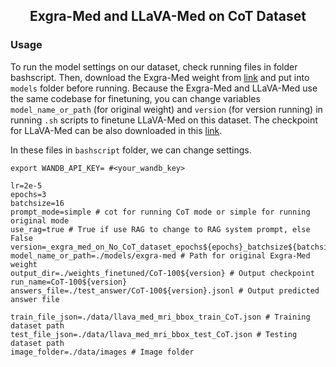 <div align='center'>

## Exgra-Med and LLaVA-Med on CoT Dataset

</div>

### Usage
To run the model settings on our dataset, check running files in folder bashscript. Then, download the Exgra-Med weight from [link](https://exgra-med.github.io/) and put into ``models`` folder before running. Because the Exgra-Med and LLaVA-Med use the same codebase for finetuning, you can change variables ``model_name_or_path`` (for original weight) and ``version`` (for version running) in running ``.sh`` scripts to finetune LLaVA-Med on this dataset. The checkpoint for LLaVA-Med can be also downloaded in this [link](https://exgra-med.github.io/).

In these files in ``bashscript`` folder, we can change settings.
```Shell
export WANDB_API_KEY= #<your_wandb_key>

lr=2e-5
epochs=3
batchsize=16
prompt_mode=simple # cot for running CoT mode or simple for running original mode
use_rag=true # True if use RAG to change to RAG system prompt, else False
version=_exgra_med_on_No_CoT_dataset_epochs${epochs}_batchsize${batchsize}_lr${lr}_prompt_mode_${prompt_mode}_useRAG${use_rag}
model_name_or_path=./models/exgra-med # Path for original Exgra-Med weight
output_dir=./weights_finetuned/CoT-100${version} # Output checkpoint
run_name=CoT-100${version}
answers_file=./test_answer/CoT-100${version}.jsonl # Output predicted answer file

train_file_json=./data/llava_med_mri_bbox_train_CoT.json # Training dataset path
test_file_json=./data/llava_med_mri_bbox_test_CoT.json # Testing dataset path
image_folder=./data/images # Image folder
```
